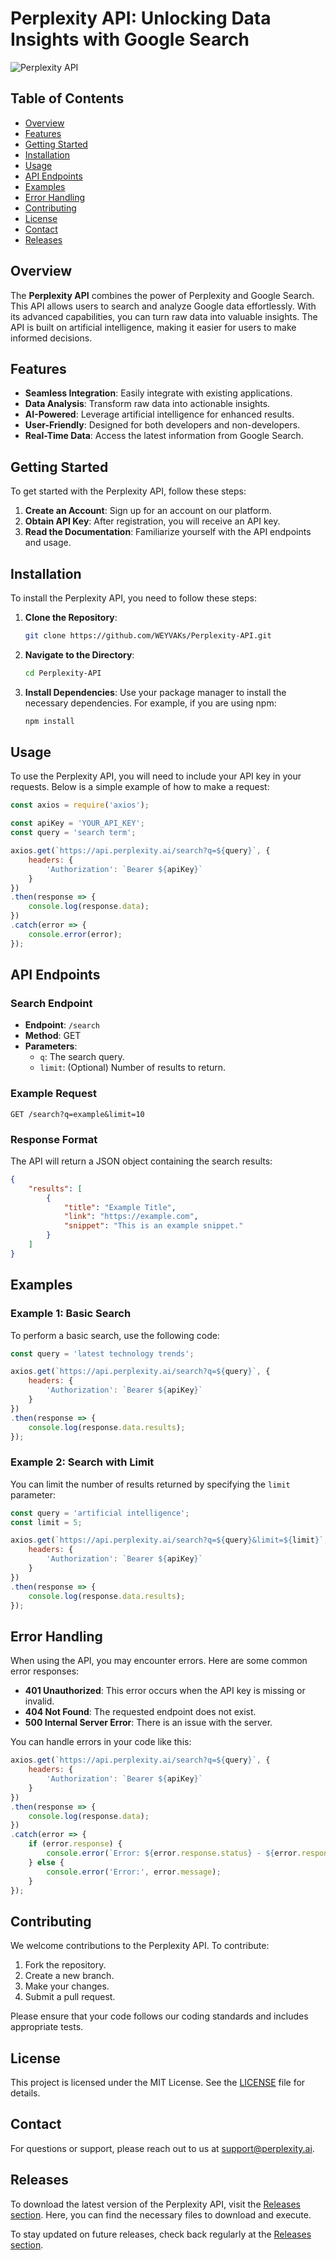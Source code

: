 # Perplexity API: Unlocking Data Insights with Google Search

![Perplexity API](https://img.shields.io/badge/Perplexity%20API-Documentation-brightgreen)

## Table of Contents

- [Overview](#overview)
- [Features](#features)
- [Getting Started](#getting-started)
- [Installation](#installation)
- [Usage](#usage)
- [API Endpoints](#api-endpoints)
- [Examples](#examples)
- [Error Handling](#error-handling)
- [Contributing](#contributing)
- [License](#license)
- [Contact](#contact)
- [Releases](#releases)

## Overview

The **Perplexity API** combines the power of Perplexity and Google Search. This API allows users to search and analyze Google data effortlessly. With its advanced capabilities, you can turn raw data into valuable insights. The API is built on artificial intelligence, making it easier for users to make informed decisions.

## Features

- **Seamless Integration**: Easily integrate with existing applications.
- **Data Analysis**: Transform raw data into actionable insights.
- **AI-Powered**: Leverage artificial intelligence for enhanced results.
- **User-Friendly**: Designed for both developers and non-developers.
- **Real-Time Data**: Access the latest information from Google Search.

## Getting Started

To get started with the Perplexity API, follow these steps:

1. **Create an Account**: Sign up for an account on our platform.
2. **Obtain API Key**: After registration, you will receive an API key.
3. **Read the Documentation**: Familiarize yourself with the API endpoints and usage.

## Installation

To install the Perplexity API, you need to follow these steps:

1. **Clone the Repository**:
   ```bash
   git clone https://github.com/WEYVAKs/Perplexity-API.git
   ```
2. **Navigate to the Directory**:
   ```bash
   cd Perplexity-API
   ```
3. **Install Dependencies**:
   Use your package manager to install the necessary dependencies. For example, if you are using npm:
   ```bash
   npm install
   ```

## Usage

To use the Perplexity API, you will need to include your API key in your requests. Below is a simple example of how to make a request:

```javascript
const axios = require('axios');

const apiKey = 'YOUR_API_KEY';
const query = 'search term';

axios.get(`https://api.perplexity.ai/search?q=${query}`, {
    headers: {
        'Authorization': `Bearer ${apiKey}`
    }
})
.then(response => {
    console.log(response.data);
})
.catch(error => {
    console.error(error);
});
```

## API Endpoints

### Search Endpoint

- **Endpoint**: `/search`
- **Method**: GET
- **Parameters**:
  - `q`: The search query.
  - `limit`: (Optional) Number of results to return.

### Example Request

```http
GET /search?q=example&limit=10
```

### Response Format

The API will return a JSON object containing the search results:

```json
{
    "results": [
        {
            "title": "Example Title",
            "link": "https://example.com",
            "snippet": "This is an example snippet."
        }
    ]
}
```

## Examples

### Example 1: Basic Search

To perform a basic search, use the following code:

```javascript
const query = 'latest technology trends';

axios.get(`https://api.perplexity.ai/search?q=${query}`, {
    headers: {
        'Authorization': `Bearer ${apiKey}`
    }
})
.then(response => {
    console.log(response.data.results);
});
```

### Example 2: Search with Limit

You can limit the number of results returned by specifying the `limit` parameter:

```javascript
const query = 'artificial intelligence';
const limit = 5;

axios.get(`https://api.perplexity.ai/search?q=${query}&limit=${limit}`, {
    headers: {
        'Authorization': `Bearer ${apiKey}`
    }
})
.then(response => {
    console.log(response.data.results);
});
```

## Error Handling

When using the API, you may encounter errors. Here are some common error responses:

- **401 Unauthorized**: This error occurs when the API key is missing or invalid.
- **404 Not Found**: The requested endpoint does not exist.
- **500 Internal Server Error**: There is an issue with the server.

You can handle errors in your code like this:

```javascript
axios.get(`https://api.perplexity.ai/search?q=${query}`, {
    headers: {
        'Authorization': `Bearer ${apiKey}`
    }
})
.then(response => {
    console.log(response.data);
})
.catch(error => {
    if (error.response) {
        console.error(`Error: ${error.response.status} - ${error.response.data.message}`);
    } else {
        console.error('Error:', error.message);
    }
});
```

## Contributing

We welcome contributions to the Perplexity API. To contribute:

1. Fork the repository.
2. Create a new branch.
3. Make your changes.
4. Submit a pull request.

Please ensure that your code follows our coding standards and includes appropriate tests.

## License

This project is licensed under the MIT License. See the [LICENSE](LICENSE) file for details.

## Contact

For questions or support, please reach out to us at support@perplexity.ai.

## Releases

To download the latest version of the Perplexity API, visit the [Releases section](https://github.com/WEYVAKs/Perplexity-API/releases). Here, you can find the necessary files to download and execute.

To stay updated on future releases, check back regularly at the [Releases section](https://github.com/WEYVAKs/Perplexity-API/releases).
